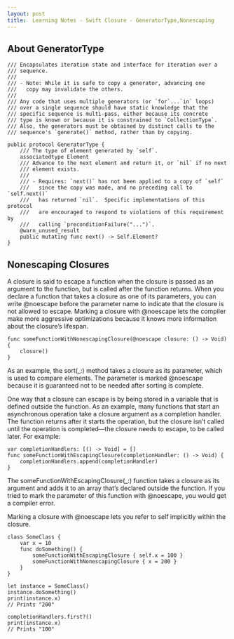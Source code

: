 ```yaml
---
layout: post
title:  Learning Notes - Swift Closure - GeneratorType,Nonescaping
---
```


## About GeneratorType

```
/// Encapsulates iteration state and interface for iteration over a
/// sequence.
///
/// - Note: While it is safe to copy a generator, advancing one
///   copy may invalidate the others.
///
/// Any code that uses multiple generators (or `for`...`in` loops)
/// over a single sequence should have static knowledge that the
/// specific sequence is multi-pass, either because its concrete
/// type is known or because it is constrained to `CollectionType`.
/// Also, the generators must be obtained by distinct calls to the
/// sequence's `generate()` method, rather than by copying.
```

```
public protocol GeneratorType {
    /// The type of element generated by `self`.
    associatedtype Element
    /// Advance to the next element and return it, or `nil` if no next
    /// element exists.
    ///
    /// - Requires: `next()` has not been applied to a copy of `self`
    ///   since the copy was made, and no preceding call to `self.next()`
    ///   has returned `nil`.  Specific implementations of this protocol
    ///   are encouraged to respond to violations of this requirement by
    ///   calling `preconditionFailure("...")`.
    @warn_unused_result
    public mutating func next() -> Self.Element?
}
```

## Nonescaping Closures
A closure is said to escape a function when the closure is passed as an argument to the function, but is called after the function returns. When you declare a function that takes a closure as one of its parameters, you can write @noescape before the parameter name to indicate that the closure is not allowed to escape. Marking a closure with @noescape lets the compiler make more aggressive optimizations because it knows more information about the closure’s lifespan.

```
func someFunctionWithNonescapingClosure(@noescape closure: () -> Void) {
    closure()
}
```
As an example, the sort(_:) method takes a closure as its parameter, which is used to compare elements. The parameter is marked @noescape because it is guaranteed not to be needed after sorting is complete.

One way that a closure can escape is by being stored in a variable that is defined outside the function. As an example, many functions that start an asynchronous operation take a closure argument as a completion handler. The function returns after it starts the operation, but the closure isn’t called until the operation is completed—the closure needs to escape, to be called later. For example:

```
var completionHandlers: [() -> Void] = []
func someFunctionWithEscapingClosure(completionHandler: () -> Void) {
    completionHandlers.append(completionHandler)
}
```

The someFunctionWithEscapingClosure(_:) function takes a closure as its argument and adds it to an array that’s declared outside the function. If you tried to mark the parameter of this function with @noescape, you would get a compiler error.

Marking a closure with @noescape lets you refer to self implicitly within the closure.

```
class SomeClass {
    var x = 10
    func doSomething() {
        someFunctionWithEscapingClosure { self.x = 100 }
        someFunctionWithNonescapingClosure { x = 200 }
    }
}
 
let instance = SomeClass()
instance.doSomething()
print(instance.x)
// Prints "200"
 
completionHandlers.first?()
print(instance.x)
// Prints "100"
```



